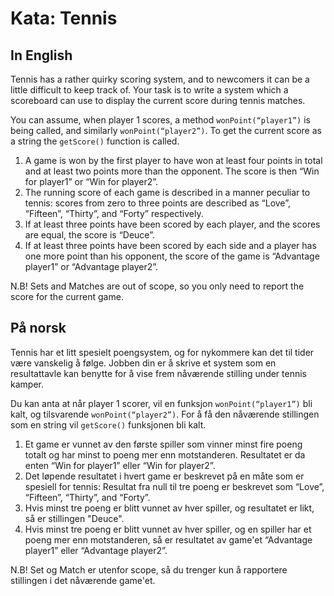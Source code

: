 # Kata: Tennis

## In English

Tennis has a rather quirky scoring system, and to newcomers it can be a little difficult to keep track of. Your task is to write a system which a scoreboard can use to display the current score during tennis matches.

You can assume, when player 1 scores, a method `wonPoint(“player1”)` is being called, and similarly `wonPoint(“player2”)`. To get the current score as a string the `getScore()` function is called.

1. A game is won by the first player to have won at least four points in total and at least two points more than the opponent. The score is then “Win for player1” or “Win for player2”.
2. The running score of each game is described in a manner peculiar to tennis: scores from zero to three points are described as “Love”, “Fifteen”, “Thirty”, and “Forty” respectively.
3. If at least three points have been scored by each player, and the scores are equal, the score is “Deuce”.
4. If at least three points have been scored by each side and a player has one more point than his opponent, the score of the game is “Advantage player1” or “Advantage player2”.

 N.B! Sets and Matches are out of scope, so you only need to report the score for the current game.

## På norsk

Tennis har et litt spesielt poengsystem, og for nykommere kan det til tider være vanskelig å følge. Jobben din er å skrive et system som en resultattavle kan benytte for å vise frem nåværende stilling under tennis kamper.

Du kan anta at når player 1 scorer, vil en funksjon `wonPoint(“player1”)` bli kalt, og tilsvarende `wonPoint(“player2”)`. For å få den nåværende stillingen som en string vil `getScore()` funksjonen bli kalt.

1. Et game er vunnet av den første spiller som vinner minst fire poeng totalt og har minst to poeng mer enn motstanderen. Resultatet er da enten “Win for player1” eller “Win for player2”.
2. Det løpende resultatet i hvert game er beskrevet på en måte som er spesiell for tennis: Resultat fra null til tre poeng er beskrevet som “Love”, “Fifteen”, “Thirty”, and “Forty”.
3. Hvis minst tre poeng er blitt vunnet av hver spiller, og resultatet er likt, så er stillingen "Deuce".
4. Hvis minst tre poeng er blitt vunnet av hver spiller, og en spiller har et poeng mer enn motstanderen, så er resultatet av game'et “Advantage player1” eller “Advantage player2”.

N.B! Set og Match er utenfor scope, så du trenger kun å rapportere stillingen i det nåværende game'et. 

 
